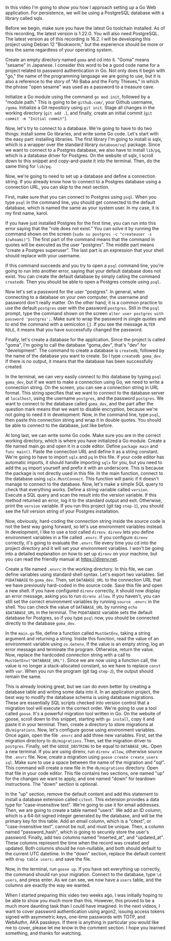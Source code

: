 In this video I'm going to show you how I approach setting up a Go Web application.
For persistence, we will be using a PostgreSQL database with a library called sqlx.

Before we begin, make sure you have the latest Go toolchain installed.
As of this recording, the latest version is 1.22.0.
You will also need PostgreSQL. The latest version as of this recording is 16.2.
I will be developing this project using Debian 12 "Bookworm," but the experience should be more or less the same regardless of your operating system.

Create an empty directory named `goma` and cd into it.
"Goma" means "sesame" in Japanese.
I consider this word to be a good code name for a project related to password authentication in Go.
Not only does it begin with "go," the name of the programming language we are going to use, but it is also a reference to the story of "Ali Baba and the Forty Thieves," in which the phrase "open sesame" was used as a password to a treasure cave.

Initialize a Go module using the command `go mod init`, followed by a "module path."
This is going to be `github.com/`, your Github username, `/goma`.
Initialize a Git repository using `git init`.
Stage all changes in the working directory (`git add .`), and finally, create an initial commit (`git commit -m "Initial commit"`).

Now, let's try to connect to a database.
We're going to have to do two things: install some Go libraries, and write some Go code.
Let's start with the easy part: installing libraries.
The first library I'm going to install is sqlx, which is a wrapper over the standard library `database/sql` package.
Since we want to connect to a Postgres database, we also have to install `lib/pq`, which is a database driver for Postgres.
On the website of sqlx, I scroll down to this snippet and copy-and-paste it into the terminal.
Then, do the same thing for `lib/pq`.

Now, we're going to need to set up a database and define a connection string.
If you already know how to connect to a Postgres database using a connection URL, you can skip to the next section.

First, make sure that you can connect to Postgres using `psql`.
When you type `psql` in the command line, you should get connected to the default database, which is named the same as your system user.
In my case, it is my first name, karol.

If you have just installed Postgres for the first time, you can run into this error saying that the "role does not exist."
You can solve it by running the command shown on the screen (`sudo su postgres -c "createuser -s $(whoami)"`).
The first part of the command means that the command in quotes will be executed as the user "postgres".
The middle part means "create a Postgres superuser".
The last part is an expression that your shell should replace with your username.

If this command succeeds and you try to open a `psql` command line, you're going to run into another error, saying that your default database does not exist.
You can create the default database by simply calling the command `createdb`.
Then you should be able to open a Postgres console using `psql`.

Now let's set a password for the user "postgres".
In general, when connecting to a database on your own computer, the username and password don't really matter.
On the other hand, it is a common practice to use the default `postgres` user with the password `postgres`.
Still in the `psql` prompt, type the command shown on the screen `alter user postgres with password 'postgres';`.
Make sure to wrap the password in single quotes and to end the command with a semicolon (;).
If you see the message `ALTER ROLE`, it means that you have successfully changed the password.

Finally, let's create a database for the application.
Since the project is called "goma", I'm going to call the database "goma_dev", that's "dev" for "development".
The command to create a database is `createdb`, followed by the name of the database you want to create.
So I type `createdb goma_dev`. If there is no output, it means that the database has been successfully created.

In the terminal, we can very easily connect to this database by typing `psql goma_dev`, but if we want to make a connection using Go, we need to write a connection string.
On the screen, you can see a connection string in URL format.
This string specifies that we want to connect to the database server at `localhost`, using the username `postgres`, and the password `postgres`.
We want to connect to the database called `goma_dev`, and the part after the question mark means that we want to disable encryption, because we're not going to need it in development.
Now, in the command line, type `psql`, then paste this connection string and wrap it in double quotes. You should be able to connect to the database, just like before.

At long last, we can write some Go code. Make sure you are in the correct working directory, which is where you have initialized a Go module.
Create a file named main.go and open it in a code editor.
Define `package main` and `func main()`. Paste the connection URL and define it as a string constant.
We're going to have to import `sqlx` and `pq` in this file. If your code editor has automatic imports, it should handle importing `sqlx` for you, but you need to add the `pq` import yourself and prefix it with an underscore. This is because the package is not directly used in this file.
In the main function, connect to the database using `sqlx.MustConnect`. This function will panic if it doesn't manage to connect to the database.
Now, let's make a simple SQL query to check that everything works. Define a string variable called `version`.
Execute a SQL query and scan the result into the version variable.
If this method returned an error, log it to the standard output and exit. Otherwise, print the `version` variable.
If you run this project (git tag `step-1`), you should see the full version string of your Postgres installation.

Now, obviously, hard-coding the connection string inside the source code is not the best way going forward, so let's use environment variables instead.
In development, I like to use a tool called `direnv`.
`direnv` lets you define environment variables in a file called `.envrc`.
If you configure `direnv` correctly, it's going to evaluate the `.envrc` file every time you cd into the project directory and it will set your environment variables.
I won't be going into a detailed explanation on how to set up `direnv` on your machine, but you can read the friendly manual at https://direnv.net.

Create a file named `.envrc` in the working directory. In this file, we can define variables using standard shell syntax.
Let's export two variables. Set `PGDATABASE` to `goma_dev`. Then, set `DATABASE_URL` to the connection URL that we have previously hard-coded in the source code.
Save this file and open a new shell.
If you have configured `direnv` correctly, it should now display an error message, asking you to run `direnv allow`. If you haven't, you can still set the correct environment variables by running `source .envrc` in the shell.
You can check the value of `DATABASE_URL` by running `echo $DATABASE_URL` in the terminal.
The `PGDATABASE` variable sets the default database for Postgres, so if you type `psql` now, you should be connected directly to the database `goma_dev`.

In the `main.go` file, define a function called `MustGetEnv`, taking a string argument and returning a string.
Inside this function, read the value of an environment variable using `os.Getenv`. If the value is an empty string, log an error message and terminate the program.
Otherwise, return the value.
Now, replace the hardcoded connection string with a call to `MustGetEnv("DATABASE_URL")`. Since we are now using a function call, the value is no longer a stack-allocated constant, so we have to replace `const` with `var`.
When you run the program (git tag `step-2`), the output should remain the same.

This is already looking great, but we can do even better by creating a database table and writing some data into it.
In an application project, the best way to modify the database schema is using database migrations.
These are essentially SQL scripts checked into version control that a migration tool will execute in the correct order.
We're going to use a tool called `goose`. It's a powerful migration tool written in Go. On the website of goose, scroll down to this snippet, starting with `go install`, copy it and paste it in your terminal.
Then, create a directory to store migrations at `db/migrations`.
Now, let's configure goose using environment variables. Once again, open the file `.envrc` and add three new variables.
First, set the migration directory to `db/migrations`.
Then, set the migration driver to `postgres`.
Finally, set the `GOOSE_DBSTRING` to be equal to `DATABASE_URL`.
Open a new terminal. If you are using direnv, run `direnv allow`, otherwise source the `.envrc` file.
Now, create a migration using `goose create create_users sql`. Make sure to use a space between the name of the migration and "sql".
This command will create a new file in the `db/migrations` directory. Open that file in your code editor.
This file contains two sections, one named "up" for the changes we want to apply, and one named "down" for teardown instructions. The "down" section is optional.

In the "up" section, remove the default content and add this statement to install a database extension called `citext`.
This extension provides a data type for "case-insensitive text". We're going to use it for email addresses.
Then, we are going to create a table named "users".
We add an ID column, which is a 64-bit signed integer generated by the database, and will be the primary key for this table.
Add an email column, which is a "citext", or "case-insensitive text", cannot be null, and must be unique.
Then, a column named "password_hash", which is going to securely store the user's password.
Finally, add two columns named "inserted_at", and "updated_at". These columns represent the time when the record was created and updated. Both columns should be non-nullable, and both should default to the current UTC datetime.
In the "down" section, replace the default content with `drop table users;` and save the file.

Now, in the terminal, run `goose up`.
If you have set everything up correctly, the command should run your migration.
Connect to the database, type `\d users`, and press enter. As we can see, we now have a `users` table, and the columns are exactly the way we wanted.

When I started preparing this video two weeks ago, I was initially hoping to be able to show you much more than this.
However, this proved to be a much more daunting task than I could have imagined.
In the next videos, I want to cover password authentication using argon2, issuing access tokens signed with asymmetric keys, one-time passwords with TOTP, and WebAuthn, AKA passkeys.
If there is anything in particular you would like me to cover, please let me know in the comment section.
I hope you learned something, and thanks for watching.
